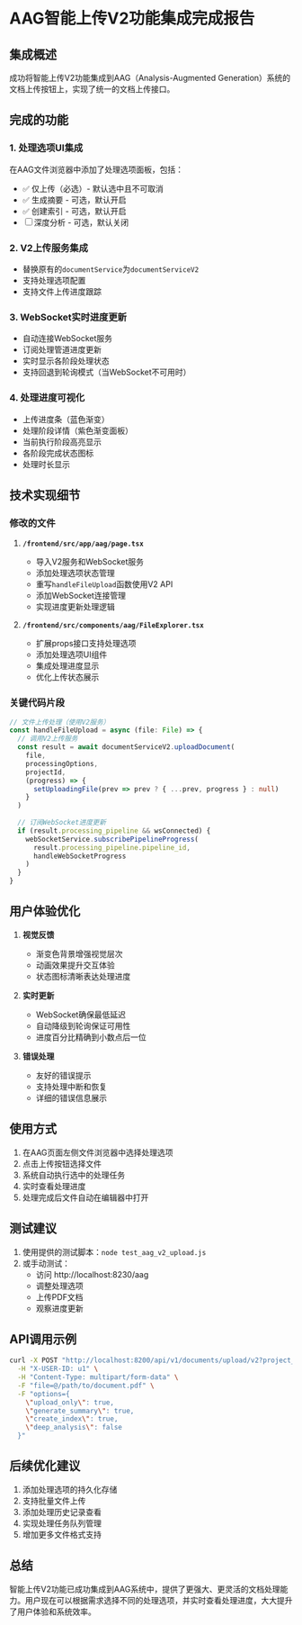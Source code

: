 # AAG智能上传V2功能集成完成报告

## 集成概述

成功将智能上传V2功能集成到AAG（Analysis-Augmented Generation）系统的文档上传按钮上，实现了统一的文档上传接口。

## 完成的功能

### 1. 处理选项UI集成
在AAG文件浏览器中添加了处理选项面板，包括：
- ✅ 仅上传（必选）- 默认选中且不可取消
- ✅ 生成摘要 - 可选，默认开启
- ✅ 创建索引 - 可选，默认开启  
- ☐ 深度分析 - 可选，默认关闭

### 2. V2上传服务集成
- 替换原有的`documentService`为`documentServiceV2`
- 支持处理选项配置
- 支持文件上传进度跟踪

### 3. WebSocket实时进度更新
- 自动连接WebSocket服务
- 订阅处理管道进度更新
- 实时显示各阶段处理状态
- 支持回退到轮询模式（当WebSocket不可用时）

### 4. 处理进度可视化
- 上传进度条（蓝色渐变）
- 处理阶段详情（紫色渐变面板）
- 当前执行阶段高亮显示
- 各阶段完成状态图标
- 处理时长显示

## 技术实现细节

### 修改的文件

1. **`/frontend/src/app/aag/page.tsx`**
   - 导入V2服务和WebSocket服务
   - 添加处理选项状态管理
   - 重写`handleFileUpload`函数使用V2 API
   - 添加WebSocket连接管理
   - 实现进度更新处理逻辑

2. **`/frontend/src/components/aag/FileExplorer.tsx`**
   - 扩展props接口支持处理选项
   - 添加处理选项UI组件
   - 集成处理进度显示
   - 优化上传状态展示

### 关键代码片段

```typescript
// 文件上传处理（使用V2服务）
const handleFileUpload = async (file: File) => {
  // 调用V2上传服务
  const result = await documentServiceV2.uploadDocument(
    file,
    processingOptions,
    projectId,
    (progress) => {
      setUploadingFile(prev => prev ? { ...prev, progress } : null)
    }
  )
  
  // 订阅WebSocket进度更新
  if (result.processing_pipeline && wsConnected) {
    webSocketService.subscribePipelineProgress(
      result.processing_pipeline.pipeline_id,
      handleWebSocketProgress
    )
  }
}
```

## 用户体验优化

1. **视觉反馈**
   - 渐变色背景增强视觉层次
   - 动画效果提升交互体验
   - 状态图标清晰表达处理进度

2. **实时更新**
   - WebSocket确保最低延迟
   - 自动降级到轮询保证可用性
   - 进度百分比精确到小数点后一位

3. **错误处理**
   - 友好的错误提示
   - 支持处理中断和恢复
   - 详细的错误信息展示

## 使用方式

1. 在AAG页面左侧文件浏览器中选择处理选项
2. 点击上传按钮选择文件
3. 系统自动执行选中的处理任务
4. 实时查看处理进度
5. 处理完成后文件自动在编辑器中打开

## 测试建议

1. 使用提供的测试脚本：`node test_aag_v2_upload.js`
2. 或手动测试：
   - 访问 http://localhost:8230/aag
   - 调整处理选项
   - 上传PDF文档
   - 观察进度更新

## API调用示例

```bash
curl -X POST "http://localhost:8200/api/v1/documents/upload/v2?project_id=default" \
  -H "X-USER-ID: u1" \
  -H "Content-Type: multipart/form-data" \
  -F "file=@/path/to/document.pdf" \
  -F "options={
    \"upload_only\": true,
    \"generate_summary\": true,
    \"create_index\": true,
    \"deep_analysis\": false
  }"
```

## 后续优化建议

1. 添加处理选项的持久化存储
2. 支持批量文件上传
3. 添加处理历史记录查看
4. 实现处理任务队列管理
5. 增加更多文件格式支持

## 总结

智能上传V2功能已成功集成到AAG系统中，提供了更强大、更灵活的文档处理能力。用户现在可以根据需求选择不同的处理选项，并实时查看处理进度，大大提升了用户体验和系统效率。